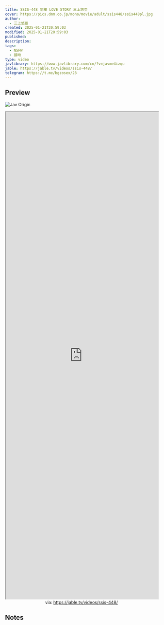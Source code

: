 ```yaml
---
title: SSIS-448 同棲 LOVE STORY 三上悠亜
cover: https://pics.dmm.co.jp/mono/movie/adult/ssis448/ssis448pl.jpg
author:
  - 三上悠亜
created: 2025-01-21T20:59:03
modified: 2025-01-21T20:59:03
published: 
description: 
tags:
  - NSFW
  - 接吻
type: video
javlibrary: https://www.javlibrary.com/cn/?v=javme4izqu
jable: https://jable.tv/videos/ssis-448/
telegram: https://t.me/bgzosex/23
---
```

## Preview

![Jav Origin](http://img74.pixhost.to/images/58/292733799_i529423.jpg)

<iframe src='https://jable.tv/videos/ssis-448/' style='height:40vh;width:100%' class='iframe-radius' allow='fullscreen'></iframe>
<center>via: <a href='https://jable.tv/videos/ssis-448/' target='_blank' class='external-link'>https://jable.tv/videos/ssis-448/</a></center>


## Notes

